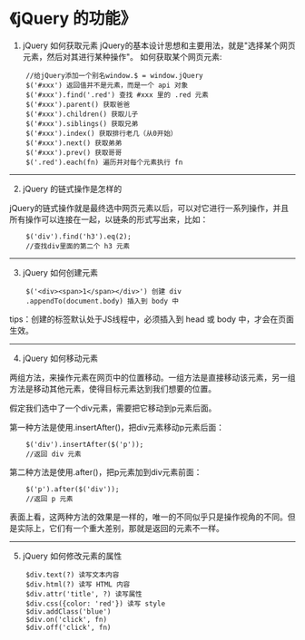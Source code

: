 # 《jQuery 的功能》
1. jQuery 如何获取元素
jQuery的基本设计思想和主要用法，就是"选择某个网页元素，然后对其进行某种操作"。
如何获取某个网页元素:
```
    //给jQuery添加一个别名window.$ = window.jQuery
    $('#xxx') 返回值并不是元素，而是一个 api 对象
    $('#xxx').find('.red') 查找 #xxx 里的 .red 元素
    $('#xxx').parent() 获取爸爸
    $('#xxx').children() 获取儿子
    $('#xxx').siblings() 获取兄弟
    $('#xxx').index() 获取排行老几（从0开始）
    $('#xxx').next() 获取弟弟
    $('#xxx').prev() 获取哥哥
    $('.red').each(fn) 遍历并对每个元素执行 fn

```
---

2. jQuery 的链式操作是怎样的

jQuery的链式操作就是最终选中网页元素以后，可以对它进行一系列操作，并且所有操作可以连接在一起，以链条的形式写出来，比如：
```
    $('div').find('h3').eq(2);
    //查找div里面的第二个 h3 元素
```
---

3. jQuery 如何创建元素

```
    $('<div><span>1</span></div>') 创建 div
    .appendTo(document.body) 插入到 body 中

```
tips：创建的标签默认处于JS线程中，必须插入到 head 或  body 中，才会在页面生效。

---

4. jQuery 如何移动元素

两组方法，来操作元素在网页中的位置移动。一组方法是直接移动该元素，另一组方法是移动其他元素，使得目标元素达到我们想要的位置。

假定我们选中了一个div元素，需要把它移动到p元素后面。

第一种方法是使用.insertAfter()，把div元素移动p元素后面：
```
    $('div').insertAfter($('p'));
    //返回 div 元素
```
第二种方法是使用.after()，把p元素加到div元素前面：
```
    $('p').after($('div'));
    //返回 p 元素
```
表面上看，这两种方法的效果是一样的，唯一的不同似乎只是操作视角的不同。但是实际上，它们有一个重大差别，那就是返回的元素不一样。

---

5. jQuery 如何修改元素的属性
```
    $div.text(?) 读写文本内容
    $div.html(?) 读写 HTML 内容
    $div.attr('title', ?) 读写属性
    $div.css({color: 'red'}) 读写 style
    $div.addClass('blue')
    $div.on('click', fn) 
    $div.off('click', fn)

```